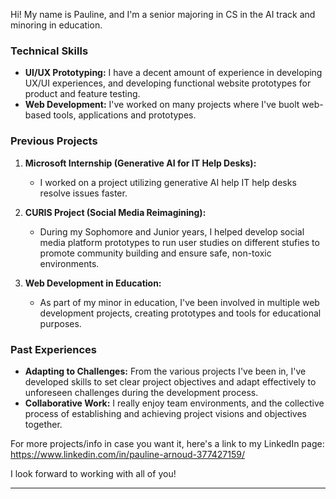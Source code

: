Hi! My name is Pauline, and I'm a senior majoring in CS in the AI track and minoring in education.

### Technical Skills

- **UI/UX Prototyping:** I have a decent amount of experience in developing UX/UI experiences, and developing functional website prototypes for product and feature testing.
- **Web Development:** I've worked on many projects where I've buolt web-based tools, applications and prototypes.

### Previous Projects

1. **Microsoft Internship (Generative AI for IT Help Desks):**
   - I worked on a project utilizing generative AI help IT help desks resolve issues faster.

2. **CURIS Project (Social Media Reimagining):**
   - During my Sophomore and Junior years, I helped develop social media platform prototypes to run user studies on different stufies to promote community building and ensure safe, non-toxic environments.

3. **Web Development in Education:**
   - As part of my minor in education, I've been involved in multiple web development projects, creating prototypes and tools for educational purposes.

### Past Experiences

- **Adapting to Challenges:** From the various projects I've been in, I've developed skills to set clear project objectives and adapt effectively to unforeseen challenges during the development process.
- **Collaborative Work:** I really enjoy team environments, and the collective process of establishing and achieving project visions and objectives together.

For more projects/info in case you want it, here's a link to my LinkedIn page: https://www.linkedin.com/in/pauline-arnoud-377427159/

I look forward to working with all of you!

---

